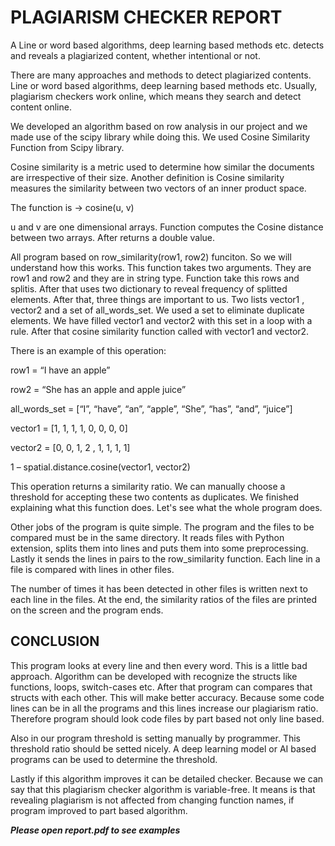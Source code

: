 # PLAGIARISM CHECKER REPORT

A Line or word based algorithms, deep learning based methods etc. detects and reveals
a plagiarized content, whether intentional or not.

There are many approaches and methods to detect plagiarized contents. Line or word
based algorithms, deep learning based methods etc. Usually, plagiarism checkers work online,
which means they search and detect content online.

We developed an algorithm based on row analysis in our project and we made use of
the scipy library while doing this. We used Cosine Similarity Function from Scipy library.

Cosine similarity is a metric used to determine how similar the documents are
irrespective of their size. Another definition is Cosine similarity measures the
similarity between two vectors of an inner product space.

The function is -> cosine(u, v)

u and v are one dimensional arrays. Function computes the Cosine distance between two
arrays. After returns a double value.

All program based on row_similarity(row1, row2) funciton. So we will
understand how this works. This function takes two arguments. They are row1 and
row2 and they are in string type. Function take this rows and splitis. After that uses
two dictionary to reveal frequency of splitted elements. After that, three things are
important to us. Two lists vector1 , vector2 and a set of all_words_set. We used a set to
eliminate duplicate elements. We have filled vector1 and vector2 with this set in a loop
with a rule. After that cosine similarity function called with vector1 and vector2.

There is an example of this operation:

row1 = “I have an apple”

row2 = “She has an apple and apple juice”

all_words_set = [“I”, “have”, “an”, “apple”, “She”, “has”, “and”, “juice”]

vector1 = [1, 1, 1, 1, 0, 0, 0, 0]

vector2 = [0, 0, 1, 2 , 1, 1, 1, 1]

1 – spatial.distance.cosine(vector1, vector2)

This operation returns a similarity ratio. We can manually choose a threshold for
accepting these two contents as duplicates. We finished explaining what this function
does. Let's see what the whole program does.

Other jobs of the program is quite simple. The program and the files to be
compared must be in the same directory. It reads files with Python extension, splits
them into lines and puts them into some preprocessing. Lastly it sends the lines in pairs
to the row_similarity function. Each line in a file is compared with lines in other files.

The number of times it has been detected in other files is written next to each line in the
files. At the end, the similarity ratios of the files are printed on the screen and the
program ends.


## CONCLUSION

This program looks at every line and then every word. This is a little bad
approach. Algorithm can be developed with recognize the structs like functions, loops,
switch-cases etc. After that program can compares that structs with each other. This
will make better accuracy. Because some code lines can be in all the programs and this
lines increase our plagiarism ratio. Therefore program should look code files by part
based not only line based.

Also in our program threshold is setting manually by programmer. This
threshold ratio should be setted nicely. A deep learning model or AI based programs
can be used to determine the threshold.

Lastly if this algorithm improves it can be detailed checker. Because we can say
that this plagiarism checker algorithm is variable-free. It means is that revealing
plagiarism is not affected from changing function names, if program improved to part
based algorithm.




***Please open report.pdf to see examples***
